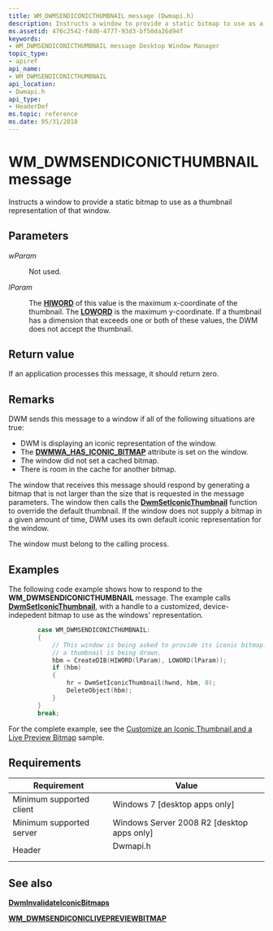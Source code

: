 ```yaml
---
title: WM_DWMSENDICONICTHUMBNAIL message (Dwmapi.h)
description: Instructs a window to provide a static bitmap to use as a thumbnail representation of that window.
ms.assetid: 476c2542-f4d0-4777-93d3-bf50da26d94f
keywords:
- WM_DWMSENDICONICTHUMBNAIL message Desktop Window Manager
topic_type:
- apiref
api_name:
- WM_DWMSENDICONICTHUMBNAIL
api_location:
- Dwmapi.h
api_type:
- HeaderDef
ms.topic: reference
ms.date: 05/31/2018
---
```


# WM\_DWMSENDICONICTHUMBNAIL message

Instructs a window to provide a static bitmap to use as a thumbnail representation of that window.

## Parameters

<dl> <dt>

*wParam* 
</dt> <dd>

Not used.

</dd> <dt>

*lParam* 
</dt> <dd>

The [**HIWORD**](../winmsg/hiword.md) of this value is the maximum x-coordinate of the thumbnail. The [**LOWORD**](../winmsg/loword.md)
 is the maximum y-coordinate. If a thumbnail has a dimension that exceeds one or both of these values, the DWM does not accept the thumbnail.

</dd> </dl>

## Return value

If an application processes this message, it should return zero.

## Remarks

DWM sends this message to a window if all of the following situations are true:

-   DWM is displaying an iconic representation of the window.
-   The [**DWMWA\_HAS\_ICONIC\_BITMAP**](/windows/desktop/api/Dwmapi/ne-dwmapi-dwmwindowattribute) attribute is set on the window.
-   The window did not set a cached bitmap.
-   There is room in the cache for another bitmap.

The window that receives this message should respond by generating a bitmap that is not larger than the size that is requested in the message parameters. The window then calls the [**DwmSetIconicThumbnail**](/windows/desktop/api/Dwmapi/nf-dwmapi-dwmseticonicthumbnail) function to override the default thumbnail. If the window does not supply a bitmap in a given amount of time, DWM uses its own default iconic representation for the window.

The window must belong to the calling process.

## Examples

The following code example shows how to respond to the **WM\_DWMSENDICONICTHUMBNAIL** message. The example calls [**DwmSetIconicThumbnail**](/windows/desktop/api/Dwmapi/nf-dwmapi-dwmseticonicthumbnail), with a handle to a customized, device-indepedent bitmap to use as the windows' representation.


```C++
        case WM_DWMSENDICONICTHUMBNAIL:
        {    
            // This window is being asked to provide its iconic bitmap. This indicates
            // a thumbnail is being drawn.
            hbm = CreateDIB(HIWORD(lParam), LOWORD(lParam)); 
            if (hbm)
            {
                hr = DwmSetIconicThumbnail(hwnd, hbm, 0);
                DeleteObject(hbm);
            }
        }
        break;
```



For the complete example, see the [Customize an Iconic Thumbnail and a Live Preview Bitmap](dwm-sample-customizethumbnail.md) sample.

## Requirements



| Requirement | Value |
|-------------------------------------|-------------------------------------------------------------------------------------|
| Minimum supported client<br/> | Windows 7 \[desktop apps only\]<br/>                                          |
| Minimum supported server<br/> | Windows Server 2008 R2 \[desktop apps only\]<br/>                             |
| Header<br/>                   | <dl> <dt>Dwmapi.h</dt> </dl> |



## See also

<dl> <dt>

[**DwmInvalidateIconicBitmaps**](/windows/desktop/api/Dwmapi/nf-dwmapi-dwminvalidateiconicbitmaps)
</dt> <dt>

[**WM\_DWMSENDICONICLIVEPREVIEWBITMAP**](wm-dwmsendiconiclivepreviewbitmap.md)
</dt> </dl>

 

